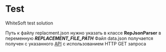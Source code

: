 # Test
WhiteSoft test solution

Путь к файлу replacment.json нужно указать в классе **RepJsonParser** в переменную _**REPLACEMENT_FILE_PATH**_
Файл data.json получается получен с указанного [API](https://raw.githubusercontent.com/thewhitesoft/student-2022-assignment/main/data.json) с использованием HTTP GET запроса
